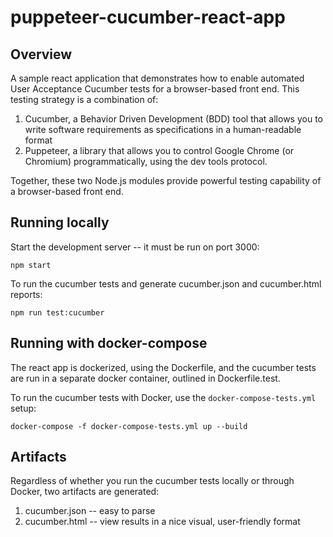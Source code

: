 # puppeteer-cucumber-react-app

## Overview

A sample react application that demonstrates how to enable automated User Acceptance Cucumber tests for a browser-based front end. This testing strategy is a combination of:

1. Cucumber, a Behavior Driven Development (BDD) tool that allows you to write software requirements as specifications in a human-readable format
2. Puppeteer, a library that allows you to control Google Chrome (or Chromium) programmatically, using the dev tools protocol.

Together, these two Node.js modules provide powerful testing capability of a browser-based front end.

## Running locally

Start the development server -- it must be run on port 3000:
```
npm start
```

To run the cucumber tests and generate cucumber.json and cucumber.html reports:
```
npm run test:cucumber
```

## Running with docker-compose

The react app is dockerized, using the Dockerfile, and the cucumber tests are run in a separate docker container, outlined in Dockerfile.test.

To run the cucumber tests with Docker, use the `docker-compose-tests.yml` setup:

```
docker-compose -f docker-compose-tests.yml up --build
```

## Artifacts

Regardless of whether you run the cucumber tests locally or through Docker, two artifacts are generated: 

1. cucumber.json -- easy to parse
2. cucumber.html -- view results in a nice visual, user-friendly format